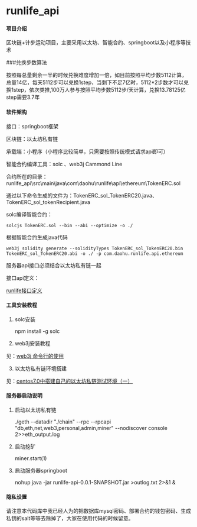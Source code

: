 # runlife_api

#### 项目介绍
区块链+计步运动项目，主要采用以太坊、智能合约、springboot以及小程序等技术


###兑换步数算法

按照每总量剩余一半的时候兑换难度增加一倍，如目前按照平均步数5112计算，总量14亿，每天5112步可以兑换1step，当剩下不足7亿时，5112*2步数才可以兑换1step，依次类推,100万人参与按照平均步数5112步/天计算，兑换13.78125亿step需要3.7年

#### 软件架构

接口：springboot框架

区块链：以太坊私有链

承载端：小程序（小程序比较简单，只需要按照传统模式请求api即可）

智能合约编译工具：solc 、web3j Cammond Line

合约所在的目录：runlife_api\src\main\java\com\daohu\runlife\api\ethereum\TokenERC.sol

通过以下命令生成的文件为：TokenERC_sol_TokenERC20.java、TokenERC_sol_tokenRecipient.java

solc编译智能合约：

    solcjs TokenERC.sol --bin --abi --optimize -o ./

根据智能合约生成java代码

    web3j solidity generate --solidityTypes TokenERC_sol_TokenERC20.bin TokenERC_sol_TokenERC20.abi -o ./ -p com.daohu.runlife.api.ethereum

服务器api接口必须结合以太坊私有链一起

接口api定义：

[runlife接口定义](https://www.showdoc.cc/web/#/85918951788200)


#### 工具安装教程

1. solc安装

    npm install -g solc

2. web3j安装教程

见：[web3j 命令行的使用](https://www.jianshu.com/p/fbb92d745435)

3. 以太坊私有链环境搭建

见：[centos7.0中搭建自己的以太坊私链测试环境（一）](https://www.jianshu.com/p/52332fa4a24c)

#### 服务器启动说明

1. 启动以太坊私有链

    ./geth --datadir "./chain" --rpc --rpcapi "db,eth,net,web3,personal,admin,miner" --nodiscover console 2>>eth_output.log
2. 启动挖矿

    miner.start(1)

3. 启动服务器springboot

    nohup java -jar runlife-api-0.0.1-SNAPSHOT.jar >outlog.txt 2>&1 &

#### 隐私设置

请注意本代码库中我已经人为的把数据库mysql密码、部署合约的钱包密码、生成私钥的salt等等去除掉了，大家在使用代码的时候留意。


